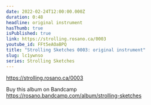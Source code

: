 ```yaml
---
date: 2022-02-24T12:00:00.000Z
duration: 0:48
headline: original instrument
hasThumb: true
isPublished: true
link: https://strolling.rosano.ca/0003
youtube_id: FFt5eAOaBPQ
title: "Strolling Sketches 0003: original instrument"
slug: lc1ywnso
series: Strolling Sketches
---
```

https://strolling.rosano.ca/0003

Buy this album on Bandcamp https://rosano.bandcamp.com/album/strolling-sketches
